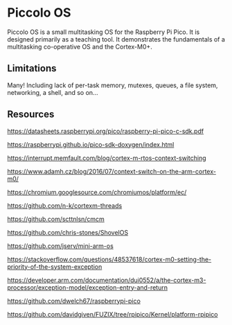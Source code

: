 # Piccolo OS
Piccolo OS is a small multitasking OS for the Raspberry Pi Pico. It is designed primarily as a teaching tool.
It demonstrates the fundamentals of a multitasking co-operative OS and the Cortex-M0+.

## Limitations
Many! Including lack of per-task memory, mutexes, queues, a file system, networking, a shell, and so on...

## Resources
https://datasheets.raspberrypi.org/pico/raspberry-pi-pico-c-sdk.pdf

https://raspberrypi.github.io/pico-sdk-doxygen/index.html

https://interrupt.memfault.com/blog/cortex-m-rtos-context-switching

https://www.adamh.cz/blog/2016/07/context-switch-on-the-arm-cortex-m0/

https://chromium.googlesource.com/chromiumos/platform/ec/

https://github.com/n-k/cortexm-threads

https://github.com/scttnlsn/cmcm

https://github.com/chris-stones/ShovelOS

https://github.com/jserv/mini-arm-os

https://stackoverflow.com/questions/48537618/cortex-m0-setting-the-priority-of-the-system-exception

https://developer.arm.com/documentation/dui0552/a/the-cortex-m3-processor/exception-model/exception-entry-and-return

https://github.com/dwelch67/raspberrypi-pico

https://github.com/davidgiven/FUZIX/tree/rpipico/Kernel/platform-rpipico
